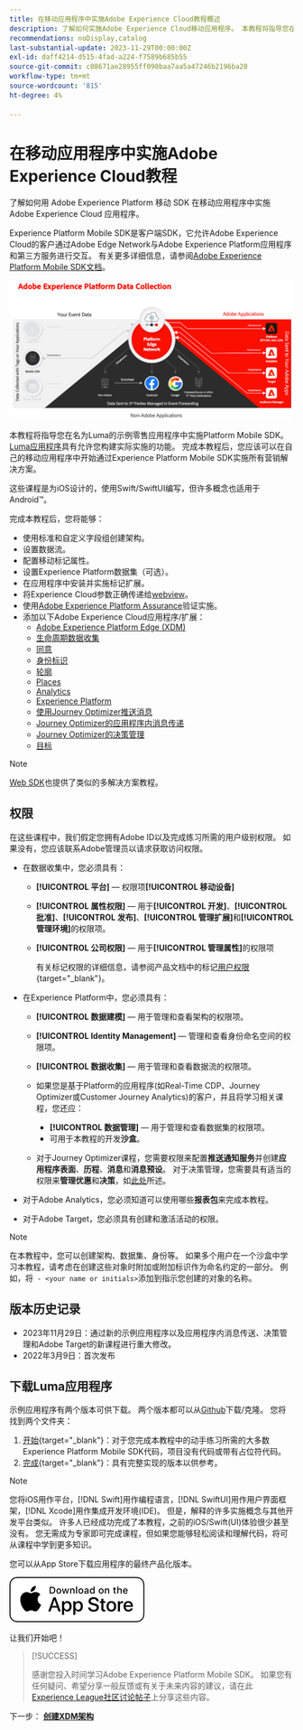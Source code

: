 ```yaml
---
title: 在移动应用程序中实施Adobe Experience Cloud教程概述
description: 了解如何实施Adobe Experience Cloud移动应用程序。 本教程将指导您在一个示例Swift应用程序中实施Experience Cloud应用程序。
recommendations: noDisplay,catalog
last-substantial-update: 2023-11-29T00:00:00Z
exl-id: daff4214-d515-4fad-a224-f7589b685b55
source-git-commit: c08671ae28955ff090baa7aa5a47246b2196ba20
workflow-type: tm+mt
source-wordcount: '815'
ht-degree: 4%

---
```


# 在移动应用程序中实施Adobe Experience Cloud教程

了解如何用 Adobe Experience Platform 移动 SDK 在移动应用程序中实施 Adobe Experience Cloud 应用程序。

Experience Platform Mobile SDK是客户端SDK，它允许Adobe Experience Cloud的客户通过Adobe Edge Network与Adobe Experience Platform应用程序和第三方服务进行交互。 有关更多详细信息，请参阅[Adobe Experience Platform Mobile SDK文档](https://developer.adobe.com/client-sdks/home/)。

![架构](assets/architecture.png)


本教程将指导您在名为Luma的示例零售应用程序中实施Platform Mobile SDK。 [Luma应用程序](https://github.com/Adobe-Marketing-Cloud/Luma-iOS-Mobile-App)具有允许您构建实际实施的功能。 完成本教程后，您应该可以在自己的移动应用程序中开始通过Experience Platform Mobile SDK实施所有营销解决方案。

这些课程是为iOS设计的，使用Swift/SwiftUI编写，但许多概念也适用于Android™。

完成本教程后，您将能够：

* 使用标准和自定义字段组创建架构。
* 设置数据流。
* 配置移动标记属性。
* 设置Experience Platform数据集（可选）。
* 在应用程序中安装并实施标记扩展。
* 将Experience Cloud参数正确传递给[webview](web-views.md)。
* 使用[Adobe Experience Platform Assurance](assurance.md)验证实施。
* 添加以下Adobe Experience Cloud应用程序/扩展：
   * [Adobe Experience Platform Edge (XDM)](events.md)
   * [生命周期数据收集](lifecycle-data.md)
   * [同意](consent.md)
   * [身份标识](identity.md)
   * [轮廓](profile.md)
   * [Places](places.md)
   * [Analytics](analytics.md)
   * [Experience Platform](platform.md)
   * [使用Journey Optimizer推送消息](journey-optimizer-push.md)
   * [Journey Optimizer的应用程序内消息传递](journey-optimizer-inapp.md)
   * [Journey Optimizer的决策管理](journey-optimizer-offers.md)
   * [目标](target.md)


>[!NOTE]
>
>[Web SDK](../tutorial-web-sdk/overview.md)也提供了类似的多解决方案教程。

## 权限

在这些课程中，我们假定您拥有Adobe ID以及完成练习所需的用户级别权限。 如果没有，您应该联系Adobe管理员以请求获取访问权限。

* 在数据收集中，您必须具有：
   * **[!UICONTROL 平台]** — 权限项&#x200B;**[!UICONTROL 移动设备]**
   * **[!UICONTROL 属性权限]** — 用于&#x200B;**[!UICONTROL 开发]**、**[!UICONTROL 批准]**、**[!UICONTROL 发布]**、**[!UICONTROL 管理扩展]**&#x200B;和&#x200B;**[!UICONTROL 管理环境]**&#x200B;的权限项。
   * **[!UICONTROL 公司权限]** — 用于&#x200B;**[!UICONTROL 管理属性]**&#x200B;的权限项

     有关标记权限的详细信息，请参阅产品文档中的标记[用户权限](https://experienceleague.adobe.com/docs/experience-platform/tags/admin/user-permissions.html?lang=zh-hans){target="_blank"}。
* 在Experience Platform中，您必须具有：
   * **[!UICONTROL 数据建模]** — 用于管理和查看架构的权限项。
   * **[!UICONTROL Identity Management]** — 管理和查看身份命名空间的权限项。
   * **[!UICONTROL 数据收集]** — 用于管理和查看数据流的权限项。

   * 如果您是基于Platform的应用程序(如Real-Time CDP、Journey Optimizer或Customer Journey Analytics)的客户，并且将学习相关课程，您还应：
      * **[!UICONTROL 数据管理]** — 用于管理和查看数据集的权限项。
      * 可用于本教程的开发&#x200B;**沙盒**。

   * 对于Journey Optimizer课程，您需要权限来配置&#x200B;**推送通知服务**&#x200B;并创建&#x200B;**应用程序表面**、**历程**、**消息**&#x200B;和&#x200B;**消息预设**。 对于决策管理，您需要具有适当的权限来&#x200B;**管理优惠**&#x200B;和&#x200B;**决策**，如[此处](https://experienceleague.adobe.com/docs/journey-optimizer/using/access-control/privacy/high-low-permissions.html?lang=en#decisions-permissions)所述。

* 对于Adobe Analytics，您必须知道可以使用哪些&#x200B;**报表包**&#x200B;来完成本教程。

* 对于Adobe Target，您必须具有创建和激活活动的权限。


>[!NOTE]
>
>在本教程中，您可以创建架构、数据集、身份等。 如果多个用户在一个沙盒中学习本教程，请考虑在创建这些对象时附加或附加标识作为命名约定的一部分。 例如，将` - <your name or initials>`添加到指示您创建的对象的名称。

## 版本历史记录

* 2023年11月29日：通过新的示例应用程序以及应用程序内消息传送、决策管理和Adobe Target的新课程进行重大修改。
* 2022年3月9日：首次发布

## 下载Luma应用程序

示例应用程序有两个版本可供下载。 两个版本都可以从[Github](https://github.com/Adobe-Marketing-Cloud/Luma-iOS-Mobile-App)下载/克隆。 您将找到两个文件夹：


1. [开始](https://github.com/Adobe-Marketing-Cloud/Luma-iOS-Mobile-App){target="_blank"}：对于您完成本教程中的动手练习所需的大多数Experience Platform Mobile SDK代码，项目没有代码或带有占位符代码。
1. [完成](https://github.com/Adobe-Marketing-Cloud/Luma-iOS-Mobile-App){target="_blank"}：具有完整实现的版本以供参考。

>[!NOTE]
>
>您将iOS用作平台，[!DNL Swift]用作编程语言，[!DNL SwiftUI]用作用户界面框架，[!DNL Xcode]用作集成开发环境(IDE)。 但是，解释的许多实施概念与其他开发平台类似。 许多人已经成功完成了本教程，之前的iOS/Swift(UI)体验很少甚至没有。 您无需成为专家即可完成课程，但如果您能够轻松阅读和理解代码，将可从课程中学到更多知识。


您可以从App Store下载应用程序的最终产品化版本。

[![下载](assets/download-app.svg)](https://apps.apple.com/us/app/luma-app/id6466588487)


让我们开始吧！

>[!SUCCESS]
>
>感谢您投入时间学习Adobe Experience Platform Mobile SDK。 如果您有任何疑问、希望分享一般反馈或有关于未来内容的建议，请在此[Experience League社区讨论帖子](https://experienceleaguecommunities.adobe.com/t5/adobe-experience-platform-data/tutorial-discussion-implement-adobe-experience-cloud-in-mobile/td-p/443796)上分享这些内容。

下一步： **[创建XDM架构](create-schema.md)**
